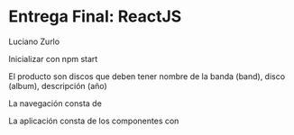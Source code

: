 # Entrega Final: ReactJS
Luciano Zurlo

Inicializar con npm start


El producto son discos que deben tener nombre de la banda (band), disco (album), descripción (año)

La navegación consta de 

La aplicación consta de los componentes con